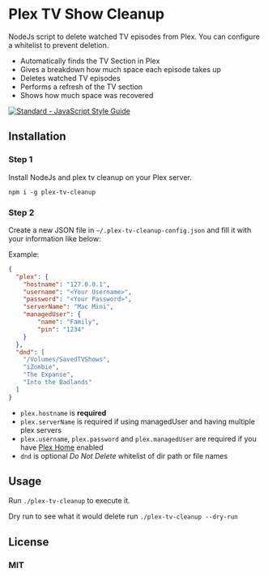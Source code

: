 # Plex TV Show Cleanup

NodeJs script to delete watched TV episodes from Plex. You can configure a whitelist to prevent deletion.

* Automatically finds the TV Section in Plex
* Gives a breakdown how much space each episode takes up
* Deletes watched TV episodes
* Performs a refresh of the TV section
* Shows how much space was recovered

[![Standard - JavaScript Style Guide](https://cdn.rawgit.com/feross/standard/master/badge.svg)](https://github.com/feross/standard)

## Installation

### Step 1

Install NodeJs and plex tv cleanup on your Plex server.

```
npm i -g plex-tv-cleanup
```

### Step 2

Create a new JSON file in `~/.plex-tv-cleanup-config.json` and fill it with your information like below:

Example:

```json
{
  "plex": {
    "hostname": "127.0.0.1",
    "username": "<Your Username>",
    "password": "<Your Password>",
    "serverName": "Mac Mini",
    "managedUser": {
    	"name": "Family",
    	"pin": "1234"
    }
  },
  "dnd": [
    "/Volumes/SavedTVShows",
    "iZombie",
    "The Expanse",
    "Into the Badlands"
  ]
}
```

* `plex.hostname` is **required**
* `plex.serverName` is required if using managedUser and having multiple plex servers
* `plex.username`, `plex.password` and `plex.managedUser` are required if you have [Plex Home](https://support.plex.tv/hc/en-us/sections/200641063) enabled
* `dnd` is optional *Do Not Delete* whitelist of dir path or file names

## Usage

Run `./plex-tv-cleanup` to execute it.

Dry run to see what it would delete run `./plex-tv-cleanup --dry-run`

## License

### MIT
